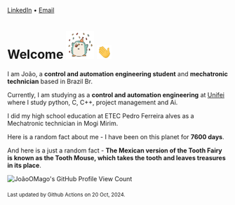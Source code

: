 [LinkedIn](https://www.linkedin.com/in/joão-pedro-gozzoli-b95641301/) &bull;
[Email](joaopedrogozzoli@gmail.com)

# Welcome <img src="happy.gif" height="64px" /> <img src="wave.gif" height="32px" />

I am João, a  **control and automation engineering student** and **mechatronic technician** based in Brazil Br.

Currently, I am studying as a **control and automation engineering** at [Unifei](https://unifei.edu.br) where I study python, C, C++, project management and Ai.

I did my high school education at ETEC Pedro Ferreira alves as a Mechatronic technician in Mogi Mirim.

Here is a random fact about me - I have been on this planet for **7600 days**.

And here is a just a random fact -  **The Mexican version of the Tooth Fairy is known as the Tooth Mouse, which takes the tooth and leaves treasures in its place**.

![JoãoOMago's GitHub Profile View Count](https://komarev.com/ghpvc/?username=JoaoOMago)

<sub>Last updated by Github Actions on 20 Oct, 2024.</sub>
